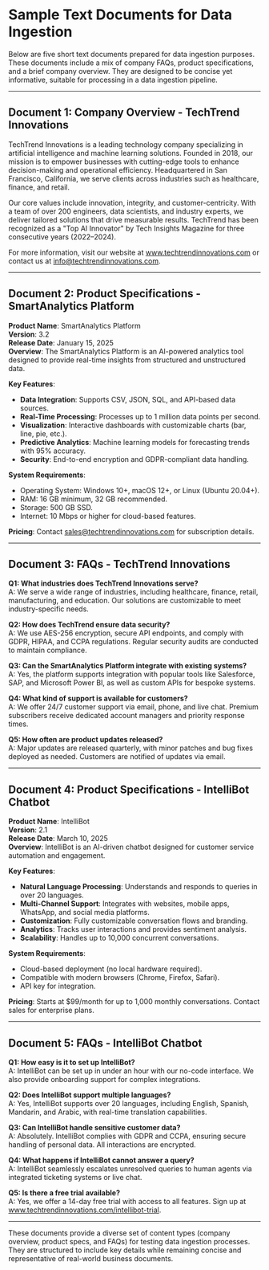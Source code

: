 # Sample Text Documents for Data Ingestion

Below are five short text documents prepared for data ingestion purposes. These documents include a mix of company FAQs, product specifications, and a brief company overview. They are designed to be concise yet informative, suitable for processing in a data ingestion pipeline.

---

## Document 1: Company Overview - TechTrend Innovations

TechTrend Innovations is a leading technology company specializing in artificial intelligence and machine learning solutions. Founded in 2018, our mission is to empower businesses with cutting-edge tools to enhance decision-making and operational efficiency. Headquartered in San Francisco, California, we serve clients across industries such as healthcare, finance, and retail.

Our core values include innovation, integrity, and customer-centricity. With a team of over 200 engineers, data scientists, and industry experts, we deliver tailored solutions that drive measurable results. TechTrend has been recognized as a "Top AI Innovator" by Tech Insights Magazine for three consecutive years (2022–2024).

For more information, visit our website at www.techtrendinnovations.com or contact us at info@techtrendinnovations.com.

---

## Document 2: Product Specifications - SmartAnalytics Platform

**Product Name**: SmartAnalytics Platform  
**Version**: 3.2  
**Release Date**: January 15, 2025  
**Overview**: The SmartAnalytics Platform is an AI-powered analytics tool designed to provide real-time insights from structured and unstructured data.  

**Key Features**:  
- **Data Integration**: Supports CSV, JSON, SQL, and API-based data sources.  
- **Real-Time Processing**: Processes up to 1 million data points per second.  
- **Visualization**: Interactive dashboards with customizable charts (bar, line, pie, etc.).  
- **Predictive Analytics**: Machine learning models for forecasting trends with 95% accuracy.  
- **Security**: End-to-end encryption and GDPR-compliant data handling.  

**System Requirements**:  
- Operating System: Windows 10+, macOS 12+, or Linux (Ubuntu 20.04+).  
- RAM: 16 GB minimum, 32 GB recommended.  
- Storage: 500 GB SSD.  
- Internet: 10 Mbps or higher for cloud-based features.  

**Pricing**: Contact sales@techtrendinnovations.com for subscription details.

---

## Document 3: FAQs - TechTrend Innovations

**Q1: What industries does TechTrend Innovations serve?**  
A: We serve a wide range of industries, including healthcare, finance, retail, manufacturing, and education. Our solutions are customizable to meet industry-specific needs.

**Q2: How does TechTrend ensure data security?**  
A: We use AES-256 encryption, secure API endpoints, and comply with GDPR, HIPAA, and CCPA regulations. Regular security audits are conducted to maintain compliance.

**Q3: Can the SmartAnalytics Platform integrate with existing systems?**  
A: Yes, the platform supports integration with popular tools like Salesforce, SAP, and Microsoft Power BI, as well as custom APIs for bespoke systems.

**Q4: What kind of support is available for customers?**  
A: We offer 24/7 customer support via email, phone, and live chat. Premium subscribers receive dedicated account managers and priority response times.

**Q5: How often are product updates released?**  
A: Major updates are released quarterly, with minor patches and bug fixes deployed as needed. Customers are notified of updates via email.

---

## Document 4: Product Specifications - IntelliBot Chatbot

**Product Name**: IntelliBot  
**Version**: 2.1  
**Release Date**: March 10, 2025  
**Overview**: IntelliBot is an AI-driven chatbot designed for customer service automation and engagement.  

**Key Features**:  
- **Natural Language Processing**: Understands and responds to queries in over 20 languages.  
- **Multi-Channel Support**: Integrates with websites, mobile apps, WhatsApp, and social media platforms.  
- **Customization**: Fully customizable conversation flows and branding.  
- **Analytics**: Tracks user interactions and provides sentiment analysis.  
- **Scalability**: Handles up to 10,000 concurrent conversations.  

**System Requirements**:  
- Cloud-based deployment (no local hardware required).  
- Compatible with modern browsers (Chrome, Firefox, Safari).  
- API key for integration.  

**Pricing**: Starts at $99/month for up to 1,000 monthly conversations. Contact sales for enterprise plans.

---

## Document 5: FAQs - IntelliBot Chatbot

**Q1: How easy is it to set up IntelliBot?**  
A: IntelliBot can be set up in under an hour with our no-code interface. We also provide onboarding support for complex integrations.

**Q2: Does IntelliBot support multiple languages?**  
A: Yes, IntelliBot supports over 20 languages, including English, Spanish, Mandarin, and Arabic, with real-time translation capabilities.

**Q3: Can IntelliBot handle sensitive customer data?**  
A: Absolutely. IntelliBot complies with GDPR and CCPA, ensuring secure handling of personal data. All interactions are encrypted.

**Q4: What happens if IntelliBot cannot answer a query?**  
A: IntelliBot seamlessly escalates unresolved queries to human agents via integrated ticketing systems or live chat.

**Q5: Is there a free trial available?**  
A: Yes, we offer a 14-day free trial with access to all features. Sign up at www.techtrendinnovations.com/intellibot-trial.

---

These documents provide a diverse set of content types (company overview, product specs, and FAQs) for testing data ingestion processes. They are structured to include key details while remaining concise and representative of real-world business documents.